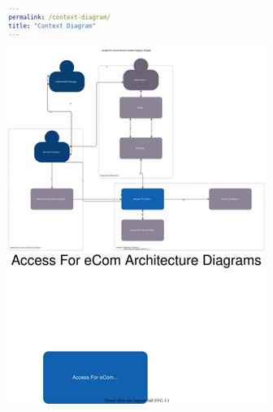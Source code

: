 ```yaml
---
permalink: /context-diagram/
title: "Context Diagram"
---
```


[![context diagram](../assets/diagrams/a4e/a4e-context.drawio.svg)](../assets/diagrams/a4e/a4e-context.drawio.svg)
[![architecture diagrams](../assets/diagrams/a4e/a4e-architecture-diagrams.drawio.svg)](../assets/diagrams/a4e/a4e-architecture-diagrams.drawio.svg)

